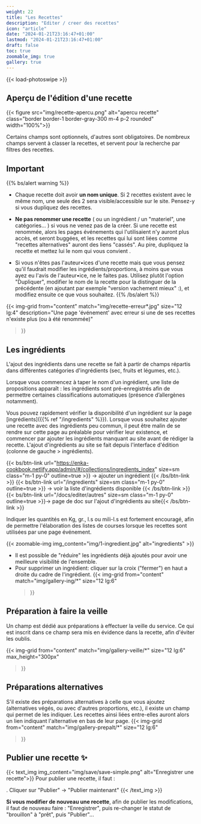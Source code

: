 ```yaml
---
weight: 22
title: "Les Recettes"
description: "Editer / creer des recettes"
icon: "article"
date: "2024-01-21T23:16:47+01:00"
lastmod: "2024-01-21T23:16:47+01:00"
draft: false
toc: true
zoomable_img: true
gallery: true
---
```

{{< load-photoswipe >}}


## Aperçu de l'édition d'une recette
{{< figure src="img/recette-apercu.png" alt="apercu recette" class="border border-1 border-gray-300 m-4 p-2 rounded" width="100%">}} </figure>

Certains champs sont optionnels, d'autres sont obligatoires. De nombreux champs servent à classer la recettes, et servent pour la recherche par filtres des recettes.

## Important

{{% bs/alert warning %}}

- Chaque recette doit avoir **un nom unique**. Si 2 recettes existent avec le même nom, une seule des 2 sera visible/accessible sur le site. Pensez-y si vous dupliquez des recettes.
- **Ne pas renommer une recette**  ( ou un ingrédient / un "materiel", une catégories... ) si vous ne venez pas de la créer. Si une recette est renommée, alors les pages événements qui l'utilisaient n'y auront plus accès, et seront buggées, et les recettes qui lui sont liées comme "recettes alternatives" auront des liens "cassés". Au pire, dupliquez la recette et mettez lui le nom qui vous convient .

- Si vous n'êtes pas l'auteur•ices d'une recette mais que vous pensez qu'il faudrait modifier les ingrédients/proportions, à moins que vous ayez eu l'avis de l'auteur•ice, ne le faites pas. Utilisez plutôt l'option "Dupliquer", modifier le nom de la recette pour la distinguer de la précédente (en ajoutant par exemple "version vachement mieux" :), et modifiez ensuite ce que vous souhaitez.
{{% /bs/alert %}}


{{< img-grid
  from="content"
  match="img/recette-erreur*.jpg"
  size="12 lg:4"
  description="Une page 'événement' avec erreur si une de ses recettes n'existe plus (ou à été renommée)"
  >}}


## Les ingrédients
L'ajout des ingrédients dans une recette se fait à partir de champs répartis dans différentes catégories d'ingrédients (sec, fruits et légumes, etc.).

Lorsque vous commencez à taper le nom d'un ingrédient, une liste de propositions apparaît : les ingrédients sont pré-enregistrés afin de permettre certaines classifications automatiques (présence d’allergènes notamment).

Vous pouvez rapidement vérifier la disponibilité d'un ingrédient sur la page [ingrédients]({{% ref "/ingredients" %}}). Lorsque vous souhaitez ajouter une recette avec des ingrédients peu commun, il peut être malin de se rendre sur cette page au préalable pour vérifier leur existence, et commencer par ajouter les ingrédients manquant au site  avant de rédiger la recette. L'ajout d'ingrédients au site se fait depuis l'interface d'édition (colonne de gauche > ingrédients).

{{< bs/btn-link url="https://enka-cookbook.netlify.app/admin/#/collections/ingredients_index" size=sm class="m-1 py-0" outline=true  >}}
→ ajouter un ingrédient
{{< /bs/btn-link >}}
{{< bs/btn-link url="/ingredients" size=sm class="m-1 py-0" outline=true  >}}
→ voir la liste d'ingrédients disponible
{{< /bs/btn-link >}}
{{< bs/btn-link url="/docs/editer/autres" size=sm class="m-1 py-0" outline=true  >}}→ page de doc sur l'ajout d'ingrédients au site{{< /bs/btn-link >}}

Indiquer les quantités en Kg, gr., l.s ou mili-l.s est fortement encouragé, afin de permettre l'élaboration des listes de courses lorsque les recettes sont utilisées par une page événement.

{{< zoomable-img img_content="img/1-ingredient.jpg" alt="ingredients" >}}


- Il est possible de "réduire" les ingrédients déjà ajoutés pour avoir une meilleure visibilité de l'ensemble.
- Pour supprimer un ingrédient: cliquer sur la croix ("fermer") en haut a droite du cadre de l'ingrédient.
{{< img-grid
  from="content"
  match="img/gallery-ing/*"
  size="12 lg:6"
  >}}


## Préparation à faire la veille
Un champ est dédié aux préparations à effectuer la veille du service. Ce qui est inscrit dans ce champ sera mis en évidence dans la recette, afin d'éviter les oublis.

{{< img-grid
  from="content"
  match="img/gallery-veille/*"
  size="12 lg:6"
  max_height="300px"
>}}

## Préparations alternatives
S'il existe des préparations alternatives à celle que vous ajoutez (alternatives végés, ou avec d'autres proportions, etc.), il existe un champ qui permet de les indiquer. Les recettes ainsi liées entre-elles auront alors un lien indiquant l'alternative en bas de leur page.
{{< img-grid
  from="content"
  match="img/gallery-prepalt/*"
  size="12 lg:6"
>}}

## Publier une recette ✨

{{< text_img img_content="img/save/save-simple.png" alt="Enregistrer une recette">}}
Pour publier une recette, il faut :
<!-- 1. Cliquer sur "Enregistrer" la recette
2. Définir son "statut" à "Prêt" (par défaut elle est enregistré comme brouillon) -->
. Cliquer sur "Publier" → "Publier maintenant"
{{< /text_img >}}

**Si vous modifier de nouveau une recette**, afin de publier les modifications, il faut de nouveau faire : "Enregistrer", puis re-changer le statut de "brouillon" à "prêt", puis "Publier"...

<!-- ### Enregistrer / accéder aux "brouillons" & recettes non publiées

Si vous avez enregistré une recette (ou un ingrédient, un matériel, etc.), mais que vous ne l'avez pas immédiatement publié, vous pouvez la retrouver plus tard dans l'onglet "Flux" de la barre de menu en haut de l'interface d'édition. De là, il vous sera possible de la modifier (en cliquant dessus), ou de la publier (en la glissant dans la colonne "Prêt", puis en cliquant sur publier. Voir les captures d'écran ci-dessous)



## Publier plusieurs recettes
{{% bs/alert warning %}}
Si vous ajoutez plusieurs recettes en une session, il est recommandé de ne pas les publier immédiatement (étape 3. ci-dessus).

Il est préférable de créer d'abord toute les recettes, de les enregistrer, puis lorsque c'est fait, de les publier toutes d'un coup depuis l'onglet "Flux".

Cela permet de limiter le nombre de "reconstruction" du site: l’hébergement gratuit de ce site implique une limitation du nombre mensuelle de publication autorisée, et si on est plein à modifier le site sur une même période, cette limite risque d'être atteinte et les nouvelles publications seront bloquées jusqu'au mois suivant (environs 600 modifications/publications par mois possibles)...

{{% /bs/alert %}}

{{< img-grid
  from="content"
  match="img/save/*save-workflow.jpg"
  size="12 lg:6"
  description="Publier plusieurs recettes en un session"
>}} -->
